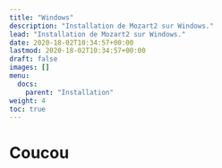```yaml
---
title: "Windows"
description: "Installation de Mozart2 sur Windows."
lead: "Installation de Mozart2 sur Windows."
date: 2020-18-02T10:34:57+00:00
lastmod: 2020-18-02T10:34:57+00:00
draft: false
images: []
menu:
  docs:
    parent: "Installation"
weight: 4
toc: true
---
```


# Coucou

